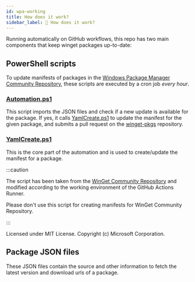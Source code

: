 ```yaml
---
id: wpa-working
title: How does it work?
sidebar_label: 🤔 How does it work?
---
```


Running automatically on GitHub workflows, this repo has two main components that keep winget packages up-to-date:

## PowerShell scripts

To update manifests of packages in the [Windows Package Manager Community Repository][winget-pkgs-repo], these scripts are executed by a cron job _every hour_.

### [Automation.ps1][automation-ps1]

This script imports the JSON files and check if a new update is available for the package. If yes, it calls [YamlCreate.ps1][yamlcreate-ps1] to update the manifest for the given package, and submits a pull request on the [winget-pkgs][winget-pkgs-repo] repository.

### [YamlCreate.ps1][yamlcreate-ps1]

This is the core part of the automation and is used to create/update the manifest for a package.

:::caution

The script has been taken from the [WinGet Community Repository][winget-pkgs-repo] and modified according to the working environment of the GitHub Actions Runner.

Please don't use this script for creating manifests for WinGet Community Repository.

:::

Licensed under MIT License. Copyright (c) Microsoft Corporation.

## Package JSON files

These JSON files contain the source and other information to fetch the latest version and download urls of a package.

[automation-ps1]: https://github.com/vedantmgoyal2009/vedantmgoyal2009/blob/-/src/winget-pkgs-automation/Automation.ps1
[yamlcreate-ps1]: https://github.com/vedantmgoyal2009/vedantmgoyal2009/blob/-/src/winget-pkgs-automation/YamlCreate.ps1
[winget-pkgs-repo]: https://github.com/microsoft/winget-pkgs
